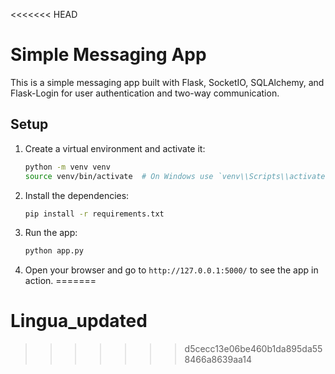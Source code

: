 <<<<<<< HEAD
# Simple Messaging App

This is a simple messaging app built with Flask, SocketIO, SQLAlchemy, and Flask-Login for user authentication and two-way communication.

## Setup

1. Create a virtual environment and activate it:
    ```bash
    python -m venv venv
    source venv/bin/activate  # On Windows use `venv\\Scripts\\activate`
    ```

2. Install the dependencies:
    ```bash
    pip install -r requirements.txt
    ```

3. Run the app:
    ```bash
    python app.py
    ```

4. Open your browser and go to `http://127.0.0.1:5000/` to see the app in action.
=======
# Lingua_updated
>>>>>>> d5cecc13e06be460b1da895da558466a8639aa14
